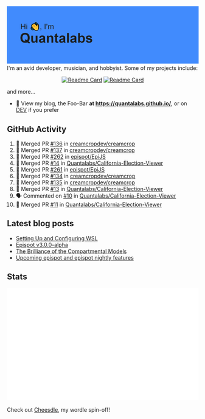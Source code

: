 <img src="header.png">
I'm an avid developer, musician, and hobbyist. Some of my projects include:
<p align='center'><a href="https://github.com/Quantalabs/EpiJS"><img src="https://github-readme-stats.vercel.app/api/pin/?username=epispot&amp;repo=EpiJS" alt="Readme Card"></a>
<a href="https://github.com/Quantalabs/NCOVDashboard"><img src="https://github-readme-stats.vercel.app/api/pin/?username=Quantalabs&amp;repo=NCOVDashboard" alt="Readme Card"></a></p>


and more...

- 📜 View my blog, the Foo-Bar **at https://quantalabs.github.io/**, or on [DEV](https://dev.to/Quantalabs) if you prefer

## GitHub Activity
<!--START_SECTION:activity-->
1. 🎉 Merged PR [#136](https://github.com/creamcropdev/creamcrop/pull/136) in [creamcropdev/creamcrop](https://github.com/creamcropdev/creamcrop)
2. 🎉 Merged PR [#137](https://github.com/creamcropdev/creamcrop/pull/137) in [creamcropdev/creamcrop](https://github.com/creamcropdev/creamcrop)
3. 🎉 Merged PR [#262](https://github.com/epispot/EpiJS/pull/262) in [epispot/EpiJS](https://github.com/epispot/EpiJS)
4. 🎉 Merged PR [#14](https://github.com/Quantalabs/California-Election-Viewer/pull/14) in [Quantalabs/California-Election-Viewer](https://github.com/Quantalabs/California-Election-Viewer)
5. 🎉 Merged PR [#261](https://github.com/epispot/EpiJS/pull/261) in [epispot/EpiJS](https://github.com/epispot/EpiJS)
6. 🎉 Merged PR [#134](https://github.com/creamcropdev/creamcrop/pull/134) in [creamcropdev/creamcrop](https://github.com/creamcropdev/creamcrop)
7. 🎉 Merged PR [#135](https://github.com/creamcropdev/creamcrop/pull/135) in [creamcropdev/creamcrop](https://github.com/creamcropdev/creamcrop)
8. 🎉 Merged PR [#13](https://github.com/Quantalabs/California-Election-Viewer/pull/13) in [Quantalabs/California-Election-Viewer](https://github.com/Quantalabs/California-Election-Viewer)
9. 🗣 Commented on [#10](https://github.com/Quantalabs/California-Election-Viewer/issues/10) in [Quantalabs/California-Election-Viewer](https://github.com/Quantalabs/California-Election-Viewer)
10. 🎉 Merged PR [#11](https://github.com/Quantalabs/California-Election-Viewer/pull/11) in [Quantalabs/California-Election-Viewer](https://github.com/Quantalabs/California-Election-Viewer)
<!--END_SECTION:activity-->

## Latest blog posts
<!-- BLOG-POST-LIST:START -->
- [Setting Up and Configuring WSL](https://dev.to/quantalabs/setting-up-and-configuring-wsl-392c)
- [Epispot v3.0.0-alpha](https://dev.to/epispot/epispot-v3-0-0-alpha-5heh)
- [The Brilliance of the Compartmental Models](https://dev.to/quantalabs/the-brilliance-of-the-compartmental-models-1j99)
- [Upcoming epispot and epispot nightly features](https://dev.to/epispot/upcoming-epispot-and-epispot-nightly-features-52ep)
<!-- BLOG-POST-LIST:END -->


## Stats
<p align="center"><img src="https://github.com/Quantalabs/github-stats/raw/master/generated/languages.svg" alt="Language Stats"><br>

Check out [Cheesdle](https://cheesdle.vercel.app), my wordle spin-off!
